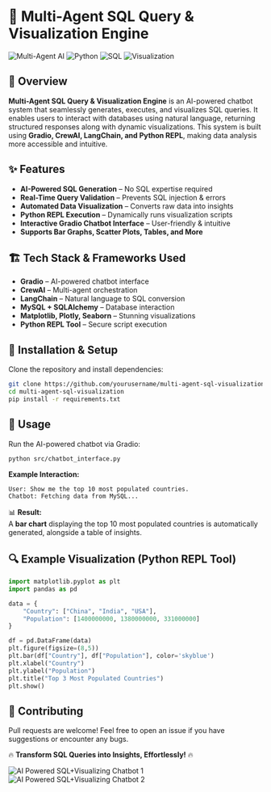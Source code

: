 # 🚀 Multi-Agent SQL Query & Visualization Engine

![Multi-Agent AI](https://img.shields.io/badge/Multi--Agent-AI-blue.svg) ![Python](https://img.shields.io/badge/Python-3.8+-yellow.svg) ![SQL](https://img.shields.io/badge/SQL-MySQL-red.svg) ![Visualization](https://img.shields.io/badge/Visualization-Plotly%2FMatplotlib-green.svg)

## 🎯 Overview
**Multi-Agent SQL Query & Visualization Engine** is an AI-powered chatbot system that seamlessly generates, executes, and visualizes SQL queries. It enables users to interact with databases using natural language, returning structured responses along with dynamic visualizations. This system is built using **Gradio, CrewAI, LangChain, and Python REPL**, making data analysis more accessible and intuitive.

## ✨ Features
- **AI-Powered SQL Generation** – No SQL expertise required
- **Real-Time Query Validation** – Prevents SQL injection & errors
- **Automated Data Visualization** – Converts raw data into insights
- **Python REPL Execution** – Dynamically runs visualization scripts
- **Interactive Gradio Chatbot Interface** – User-friendly & intuitive
- **Supports Bar Graphs, Scatter Plots, Tables, and More**

## 🏗 Tech Stack & Frameworks Used
- **Gradio** – AI-powered chatbot interface
- **CrewAI** – Multi-agent orchestration
- **LangChain** – Natural language to SQL conversion
- **MySQL + SQLAlchemy** – Database interaction
- **Matplotlib, Plotly, Seaborn** – Stunning visualizations
- **Python REPL Tool** – Secure script execution

## 🔧 Installation & Setup
Clone the repository and install dependencies:
```bash
git clone https://github.com/yourusername/multi-agent-sql-visualization.git
cd multi-agent-sql-visualization
pip install -r requirements.txt
```

## 🚀 Usage
Run the AI-powered chatbot via Gradio:
```bash
python src/chatbot_interface.py
```

**Example Interaction:**
```bash
User: Show me the top 10 most populated countries.
Chatbot: Fetching data from MySQL...
```

📊 **Result:**  
A **bar chart** displaying the top 10 most populated countries is automatically generated, alongside a table of insights.

## 🔍 Example Visualization (Python REPL Tool)
```python
import matplotlib.pyplot as plt
import pandas as pd

data = {
    "Country": ["China", "India", "USA"],
    "Population": [1400000000, 1380000000, 331000000]
}

df = pd.DataFrame(data)
plt.figure(figsize=(8,5))
plt.bar(df["Country"], df["Population"], color='skyblue')
plt.xlabel("Country")
plt.ylabel("Population")
plt.title("Top 3 Most Populated Countries")
plt.show()
```

## 🙌 Contributing
Pull requests are welcome! Feel free to open an issue if you have suggestions or encounter any bugs.

🔥 **Transform SQL Queries into Insights, Effortlessly!** 🔥

![AI Powered SQL+Visualizing Chatbot 1](https://github.com/user-attachments/assets/0912a268-dcc7-42ad-a01f-62785ffb2eb5)
![AI Powered SQL+Visualizing Chatbot 2](https://github.com/user-attachments/assets/5758a778-f905-41b5-a68c-5abb108b3277)



